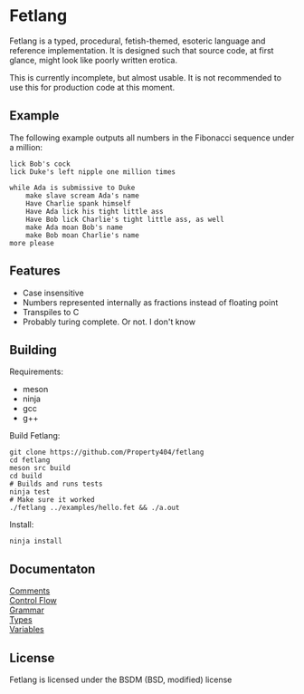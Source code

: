 # Fetlang
Fetlang is a typed, procedural, fetish-themed, esoteric language and reference
implementation. It is designed such that source code, at first glance, might
look like poorly written erotica.  

This is currently incomplete, but almost usable. It is not recommended to use
this for production code at this moment.

## Example
The following example outputs all numbers in the Fibonacci sequence under a
million:

    lick Bob's cock
    lick Duke's left nipple one million times
    
    while Ada is submissive to Duke
        make slave scream Ada's name
        Have Charlie spank himself
        Have Ada lick his tight little ass
        Have Bob lick Charlie's tight little ass, as well
        make Ada moan Bob's name
        make Bob moan Charlie's name
    more please


## Features
* Case insensitive  
* Numbers represented internally as fractions instead of floating point
* Transpiles to C
* Probably turing complete. Or not. I don't know  

## Building
Requirements:
* meson
* ninja
* gcc
* g++

Build Fetlang:  

    git clone https://github.com/Property404/fetlang
	cd fetlang
	meson src build
	cd build
	# Builds and runs tests
	ninja test
	# Make sure it worked
	./fetlang ../examples/hello.fet && ./a.out

Install:  

    ninja install

## Documentaton
[Comments](docs/comments.md)  
[Control Flow](docs/control%20flow.md)  
[Grammar](docs/grammar.md)  
[Types](docs/types.md)  
[Variables](docs/variables.md)  

## License
Fetlang is licensed under the BSDM (BSD, modified) license

